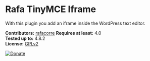 # Rafa TinyMCE Iframe

With this plugin you add an iframe inside the WordPress text editor.

**Contributors:** [rafacorre](https://profiles.wordpress.org/rafacorre) 
**Requires at least:** 4.0  
**Tested up to:** 4.8.2  
**License:** [GPLv2](https://www.gnu.org/licenses/old-licenses/gpl-2.0.html)  

[![Donate](https://img.shields.io/badge/Donate-PayPal-green.svg)](https://www.paypal.com/cgi-bin/webscr?cmd=_s-xclick&hosted_button_id=DD7F82VCJQQQ8)
